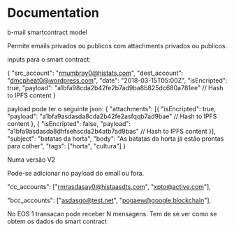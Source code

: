 # Documentation

b-mail smartcontract model

Permite emails privados ou publicos com attachments privados ou publicos.

inputs para o smart contract:

{ 
  "src_account": "rmumbray0@histats.com", 
  "dest_account": "dmcpheat0@wordpress.com", 
  "date": "2018-03-15T05:00Z",
  "isEncripted": true,
  "payload": "a1bfa98cda2b42fe2b7ad9ba8b825dc680a781ee" // Hash to IPFS content 
}

payload pode ter o seguinte json:
{
 "attachments":
  [{
    "isEncripted": true,
    "payload": "a1bfa9asdasda8cda2b42fe2asfqqb7ad9bae" // Hash to IPFS content
   },
   {
    "isEncripted": false,
    "payload": "a1bfa9asdasda8dhfsehscda2b4atb7ad9bas" // Hash to IPFS content
   }],
   "subject": "batatas da horta",
   "body": "As batatas da horta já estão prontas para colher",
   "tags": ["horta", "cultura"]
}

Numa versão V2

Pode-se adicionar no payload do email ou fora.

"cc_accounts": ["rmrasdasay0@histaasdts.com", "xpto@active.com"], 

"bcc_accounts": ["asdasgo@test.net", "pogaew@google.blockchain"],

No EOS 1 transacao pode receber N mensagens.
Tem de se ver como se obtem os dados do smart contract
